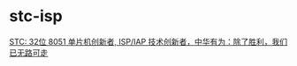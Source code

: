stc-isp
=======
[STC: 32位 8051 单片机创新者, ISP/IAP 技术创新者，中华有为：除了胜利，我们已无路可走](http://www.stcmcudata.com/)
